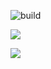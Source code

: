 ![build](https://github.com/ryan-garay89/berkeley-reentry-student-program/actions/workflows/main.yml/badge.svg)

<a href="https://codeclimate.com/github/ryan-garay89/berkeley-reentry-student-program/test_coverage"><img src="https://api.codeclimate.com/v1/badges/edec3c54a12ea7c8914c/test_coverage" /></a>

<a href="https://codeclimate.com/github/ryan-garay89/berkeley-reentry-student-program/maintainability"><img src="https://api.codeclimate.com/v1/badges/edec3c54a12ea7c8914c/maintainability" /></a>
